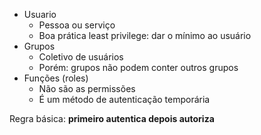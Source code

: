 
- Usuario 
	- Pessoa ou serviço
	- Boa prática least privilege: dar o mínimo ao usuário
- Grupos
	- Coletivo de usuários
	- Porém: grupos não podem conter outros grupos
- Funções (roles)
	- Não são as permissões
	- É um método de autenticação temporária

Regra básica: **primeiro autentica depois autoriza**

